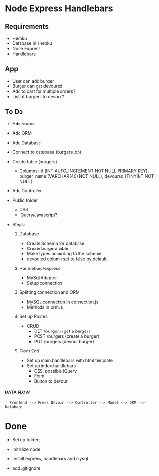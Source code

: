# Node Express Handlebars

## Requirements

- Heroku
- Database in Heroku
- Node Express
- Handlebars

## App

- User can add burger
- Burger can get devoured
- Add to cart for multiple orders?
- List of burgers to devour?

## To Do

- Add routes

- Add ORM

- Add Database

- Connect to database (burgers_db)

- Create table (burgers)

  - Columns: id (INT AUTO_INCREMENT NOT NULL PRIMARY KEY), burger_name (VARCHAR(40) NOT NULL), devoured (TINYINT NOT NULL)

- Add Controller

- Public folder

  - CSS
  - jQuery/Javascript?

- Steps:

  1.  Database

      - Create Schema for database
      - Create burgers table
      - Make types according to the scheme
      - devoured column set to false by default

  2.  Handlebars/express

      - MySql Adapter
      - Setup connection

  3.  Splitting connection and ORM

      - MySQL connection in connection.js
      - Methods in orm.js

  4.  Set up Routes

      - CRUD
        - GET /burgers (get a burger)
        - POST /burgers (create a burger)
        - PUT /burgers (devour burger)

  5.  Front End

      - Set up main.handlebars with html template
      - Set up index.handlebars
        - CSS, possible jQuery
        - Form
        - Button to devour

#### DATA FLOW

    - Frontend --> Press Devour --> Controller --> Model --> ORM --> Database

# Done

- Set up folders

- Initialize node

- Install express, handlebars and mysql

- add .gitignore

